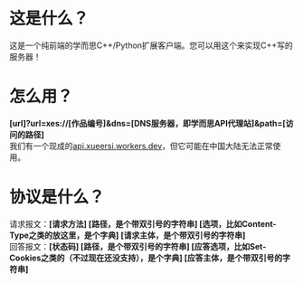 # 这是什么？
这是一个纯前端的学而思C++/Python扩展客户端。您可以用这个来实现C++写的服务器！
# 怎么用？
**\[url\]?url=xes://\[作品编号\]&dns=\[DNS服务器，即学而思API代理站\]&path=\[访问的路径\]**  
我们有一个现成的[api.xueersi.workers.dev](DNS服务器)，但它可能在中国大陆无法正常使用。
# 协议是什么？
请求报文：**\[请求方法\] \[路径，是个带双引号的字符串\] \[选项，比如Content-Type之类的放这里，是个字典\] \[请求主体，是个带双引号的字符串\]**  
回答报文：**\[状态码\] \[路径，是个带双引号的字符串\] \[应答选项，比如Set-Cookies之类的（不过现在还没支持），是个字典\] \[应答主体，是个带双引号的字符串\]**
